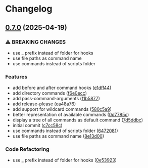 # Changelog

## [0.7.0](https://github.com/appcited/cli-sh/compare/cli-sh-v0.6.0...cli-sh-v0.7.0) (2025-04-19)


### ⚠ BREAKING CHANGES

* use _ prefix instead of folder for hooks
* use file paths as command name
* use commands instead of scripts folder

### Features

* add before and after command hooks ([e1dff44](https://github.com/appcited/cli-sh/commit/e1dff44a92fa05976a32b7dd5206ae33a9c4cf4f))
* add directory commands ([f6e0ecc](https://github.com/appcited/cli-sh/commit/f6e0ecc8291a65ae87455f8e9b549a0c39a86c1b))
* add pass-command-arguments ([f1b5877](https://github.com/appcited/cli-sh/commit/f1b58779a5fd6ea4a22c9633496530bc7f625487))
* add release-please ([ea48a76](https://github.com/appcited/cli-sh/commit/ea48a76fb5fea8319db1736120bf4ba2152add3d))
* add support for wildcard commands ([580c5a9](https://github.com/appcited/cli-sh/commit/580c5a931977383c71880e41837929cb5967c37a))
* better representation of available commands ([0d7785c](https://github.com/appcited/cli-sh/commit/0d7785c4b05ae19451f3a0c4d7ec530eee67a9fe))
* display a tree of all commands as default command ([7d5ddbc](https://github.com/appcited/cli-sh/commit/7d5ddbcaf77b28b851fa0cc050b135233d9d9dd3))
* initial commit ([c7cc58c](https://github.com/appcited/cli-sh/commit/c7cc58c45bfff9f2fc309a2401a1f7c52fec7659))
* use commands instead of scripts folder ([6472081](https://github.com/appcited/cli-sh/commit/64720816438b95c16535ecda54307a786b433a60))
* use file paths as command name ([8e13d00](https://github.com/appcited/cli-sh/commit/8e13d003c0795885f35faa0384db974214826a60))


### Code Refactoring

* use _ prefix instead of folder for hooks ([0e53923](https://github.com/appcited/cli-sh/commit/0e53923af527aca04c6ea4f162eeefde7561f287))
